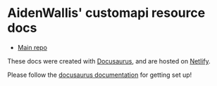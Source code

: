 # AidenWallis' customapi resource docs

- [Main repo](https://github.com/aidenwallis/customapi)

These docs were created with [Docusaurus](https://docusaurus.io), and are hosted on [Netlify](https://netlify.com).

Please follow the [docusaurus documentation](https://docusaurus.io/docs/en/installation) for getting set up!
